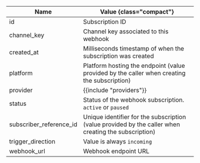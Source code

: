 Name | Value {class="compact"}
--- | ---
id | Subscription ID
channel_key | Channel key associated to this webhook
created_at | Milliseconds timestamp of when the subscription was created
platform | Platform hosting the endpoint (value provided by the caller when creating the subscription)
provider | {{include "providers"}}
status | Status of the webhook subscription. `active` or `paused`
subscriber_reference_id | Unique identifier for the subscription (value provided by the caller when creating the subscription)
trigger_direction | Value is always `incoming`
webhook_url | Webhook endpoint URL